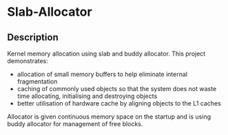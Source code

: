# Slab-Allocator

## Description

Kernel memory allocation using slab and buddy allocator.
This project demonstrates:
 - allocation of small memory buffers to help eliminate internal fragmentation 
 - caching of commonly used objects so that the system does not waste time allocating, initialising and destroying objects
 - better utilisation of hardware cache by aligning objects to the L1 caches

Allocator is given continuous memory space on the startup and is using buddy allocator for management of free blocks.



